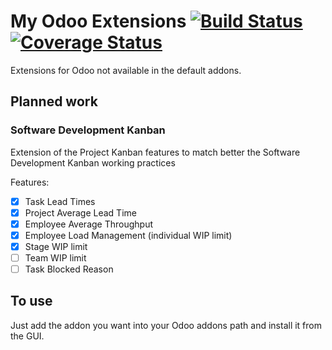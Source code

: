 # My Odoo Extensions [![Build Status](https://travis-ci.org/Jamkasz/jo-odoo-addons.svg)](https://travis-ci.org/Jamkasz/jo-odoo-addons) [![Coverage Status](https://coveralls.io/repos/Jamkasz/jo-odoo-addons/badge.svg?branch=master&service=github)](https://coveralls.io/github/Jamkasz/jo-odoo-addons?branch=master)
Extensions for Odoo not available in the default addons.

## Planned work

### Software Development Kanban

Extension of the Project Kanban features to match better the Software Development Kanban working practices

Features:
- [X] Task Lead Times
- [X] Project Average Lead Time
- [X] Employee Average Throughput
- [X] Employee Load Management (individual WIP limit)
- [X] Stage WIP limit
- [ ] Team WIP limit
- [ ] Task Blocked Reason

## To use
Just add the addon you want into your Odoo addons path and install it
from the GUI.
